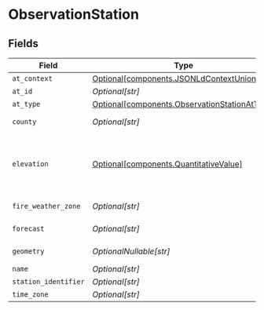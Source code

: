 # ObservationStation


## Fields

| Field                                                                                                                                                                                 | Type                                                                                                                                                                                  | Required                                                                                                                                                                              | Description                                                                                                                                                                           |
| ------------------------------------------------------------------------------------------------------------------------------------------------------------------------------------- | ------------------------------------------------------------------------------------------------------------------------------------------------------------------------------------- | ------------------------------------------------------------------------------------------------------------------------------------------------------------------------------------- | ------------------------------------------------------------------------------------------------------------------------------------------------------------------------------------- |
| `at_context`                                                                                                                                                                          | [Optional[components.JSONLdContextUnion]](../../models/components/jsonldcontextunion.md)                                                                                              | :heavy_minus_sign:                                                                                                                                                                    | N/A                                                                                                                                                                                   |
| `at_id`                                                                                                                                                                               | *Optional[str]*                                                                                                                                                                       | :heavy_minus_sign:                                                                                                                                                                    | N/A                                                                                                                                                                                   |
| `at_type`                                                                                                                                                                             | [Optional[components.ObservationStationAtType]](../../models/components/observationstationattype.md)                                                                                  | :heavy_minus_sign:                                                                                                                                                                    | N/A                                                                                                                                                                                   |
| `county`                                                                                                                                                                              | *Optional[str]*                                                                                                                                                                       | :heavy_minus_sign:                                                                                                                                                                    | A link to the NWS county zone containing this station.                                                                                                                                |
| `elevation`                                                                                                                                                                           | [Optional[components.QuantitativeValue]](../../models/components/quantitativevalue.md)                                                                                                | :heavy_minus_sign:                                                                                                                                                                    | A structured value representing a measurement and its unit of measure. This object is a slighly modified version of the schema.org definition at https://schema.org/QuantitativeValue |
| `fire_weather_zone`                                                                                                                                                                   | *Optional[str]*                                                                                                                                                                       | :heavy_minus_sign:                                                                                                                                                                    | A link to the NWS fire weather forecast zone containing this station.                                                                                                                 |
| `forecast`                                                                                                                                                                            | *Optional[str]*                                                                                                                                                                       | :heavy_minus_sign:                                                                                                                                                                    | A link to the NWS public forecast zone containing this station.                                                                                                                       |
| `geometry`                                                                                                                                                                            | *OptionalNullable[str]*                                                                                                                                                               | :heavy_minus_sign:                                                                                                                                                                    | A geometry represented in Well-Known Text (WKT) format.                                                                                                                               |
| `name`                                                                                                                                                                                | *Optional[str]*                                                                                                                                                                       | :heavy_minus_sign:                                                                                                                                                                    | N/A                                                                                                                                                                                   |
| `station_identifier`                                                                                                                                                                  | *Optional[str]*                                                                                                                                                                       | :heavy_minus_sign:                                                                                                                                                                    | N/A                                                                                                                                                                                   |
| `time_zone`                                                                                                                                                                           | *Optional[str]*                                                                                                                                                                       | :heavy_minus_sign:                                                                                                                                                                    | N/A                                                                                                                                                                                   |